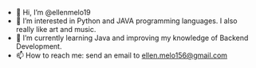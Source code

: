- 👋 Hi, I’m @ellenmelo19
- 👀 I’m interested in Python and JAVA programming languages. I also really like art and music.
- 🌱 I’m currently learning Java and improving my knowledge of Backend Development.
- 📫 How to reach me: send an email to ellen.melo156@gmail.com

<!---
ellenmelo19/ellenmelo19 is a ✨ special ✨ repository because its `README.md` (this file) appears on your GitHub profile.
You can click the Preview link to take a look at your changes.
--->
